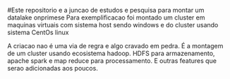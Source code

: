 #Este repositorio e a juncao de estudos e pesquisa para montar um datalake onprimese
Para exemplificacao foi montado um cluster em maquinas virtuais com sistema host sendo windows e do
cluster usando sistema CentOs linux

A criacao nao é uma via de regra e algo cravado em pedra. É a montagem de um cluster usando ecosistema hadoop. HDFS para armazenamento, apache spark e map reduce para processamento. E outras features que serao adicionadas aos poucos.


